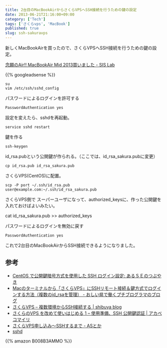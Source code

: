 ```yaml
---
title: 2台目のMacBookAirからさくらVPSへSSH接続を行うための鍵の設定
date: 2013-06-21T21:16:00+09:00
category: ['Tech']
tags: ['さくらvps', 'MacBook']
published: true
slug: ssh-sakuravps
---
```


新しくMacBookAirを買ったので、さくらVPSへSSH接続を行うための鍵の設定。

[念願のAir!! MacBookAir Mid 2013買いました - SIS Lab](https://www.meganii.com/blog/2013/06/18/macbookair/)


{{% googleadsense %}}

```
su
vim /etc/ssh/sshd_config
```

パスワードによるログインを許可する

```
PasswordAuthentication yes
```


設定を変えたら、sshdを再起動。

```
service sshd restart
```

鍵を作る

```
ssh-keygen
```

id_rsa.pubという公開鍵が作られる。（ここでは、id_rsa_sakura.pubに変更）

```
cp id_rsa.pub id_rsa_sakura.pub
```

さくらVPS(CentOS)に配置。

```
scp -P port ~/.ssh/id_rsa.pub user@example.com:~/.ssh/id_rsa_sakura.pub 
```

さくらVPS側で スーパーユーザになって、authorized_keysに、作った公開鍵を入れておけばよいみたい。

cat id_rsa_sakura.pub >> authorized_keys


パスワードによるログインを無効に戻す

```
PasswordAuthentication yes
```


これで2台目のMacBookAirからSSH接続できるようになりました。

## 参考
- [CentOS で公開鍵暗号方式を使用した SSH ログイン設定: あるＳＥのつぶやき](http://fnya.cocolog-nifty.com/blog/2012/03/centos-ssh-8291.html)
- [Macのターミナルから「さくらVPS」にSSHリモート接続＆鍵方式でログインする方法（複数のid_rsaを管理） - おしい県で働くプチブログラマのブログ](http://cashew.hatenablog.com/entry/2013/02/10/Mac%E3%81%AE%E3%82%BF%E3%83%BC%E3%83%9F%E3%83%8A%E3%83%AB%E3%81%8B%E3%82%89%E3%80%8C%E3%81%95%E3%81%8F%E3%82%89VPS%E3%80%8D%E3%81%ABSSH%E3%83%AA%E3%83%A2%E3%83%BC%E3%83%88%E6%8E%A5%E7%B6%9A%EF%BC%86)
- [さくらVPS – 複数環境からSSH接続する | shibuya blog](http://blog.kazuhiroshibuya.com/archives/51461147.html)
- [さくらのVPS を改めて使いはじめる 1 – 使用準備、SSH 公開鍵認証 | アカベコマイリ](http://akabeko.me/blog/2012/04/revps-01-prepare-ssh-key/)
- [さくらVPS申し込み～SSHするまで - ASとか](http://d.hatena.ne.jp/murakaming/20120619/1340129460)
- [sshd](http://open-groove.net/linux/sshd-restart/)


{{% amazon B008B3AMMO %}}